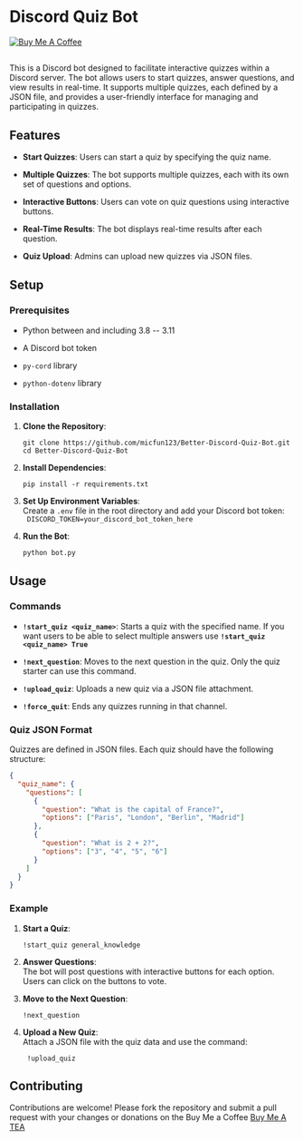 # Discord Quiz Bot

[![Buy Me A Coffee](https://www.buymeacoffee.com/assets/img/custom_images/orange_img.png)](https://www.buymeacoffee.com/Michaelrbparker)

##
This is a Discord bot designed to facilitate interactive quizzes within a Discord server. The bot allows users to start quizzes, answer questions, and view results in real-time. It supports multiple quizzes, each defined by a JSON file, and provides a user-friendly interface for managing and participating in quizzes.

## Features

-   **Start Quizzes**: Users can start a quiz by specifying the quiz name.
    
-   **Multiple Quizzes**: The bot supports multiple quizzes, each with its own set of questions and options.
    
-   **Interactive Buttons**: Users can vote on quiz questions using interactive buttons.
    
-   **Real-Time Results**: The bot displays real-time results after each question.
    
-   **Quiz Upload**: Admins can upload new quizzes via JSON files.
    

## Setup

### Prerequisites

-   Python between and including 3.8 -- 3.11
    
-   A Discord bot token
    
-   `py-cord` library
    
-   `python-dotenv` library
    

### Installation

1.  **Clone the Repository**:
    
    ```
    git clone https://github.com/micfun123/Better-Discord-Quiz-Bot.git
    cd Better-Discord-Quiz-Bot
    ```
    
2.  **Install Dependencies**:

    `pip install -r requirements.txt` 
    
3.  **Set Up Environment Variables**:  
    Create a `.env` file in the root directory and add your Discord bot token:   
    ` DISCORD_TOKEN=your_discord_bot_token_here` 
    
4.  **Run the Bot**:
      
    `python bot.py` 
    

## Usage

### Commands

-   **`!start_quiz <quiz_name>`**: Starts a quiz with the specified name. If you want users to be able to select multiple answers use **`!start_quiz <quiz_name> True`**
    
-   **`!next_question`**: Moves to the next question in the quiz. Only the quiz starter can use this command.
    
-   **`!upload_quiz`**: Uploads a new quiz via a JSON file attachment.

-   **`!force_quit`**: Ends any quizzes running in that channel.
    

### Quiz JSON Format

Quizzes are defined in JSON files. Each quiz should have the following structure:

```json
{
  "quiz_name": {
    "questions": [
      {
        "question": "What is the capital of France?",
        "options": ["Paris", "London", "Berlin", "Madrid"]
      },
      {
        "question": "What is 2 + 2?",
        "options": ["3", "4", "5", "6"]
      }
    ]
  }
}
```

### Example

1.  **Start a Quiz**:
    ```
    !start_quiz general_knowledge
    ```
2.  **Answer Questions**:  
    The bot will post questions with interactive buttons for each option. Users can click on the buttons to vote.
    
3.  **Move to the Next Question**:
    
    ```
    !next_question 
    ```
4.  **Upload a New Quiz**:  
    Attach a JSON file with the quiz data and use the command:
	
	   ` !upload_quiz` 
   
  

## Contributing

Contributions are welcome! Please fork the repository and submit a pull request with your changes or donations on the Buy Me a Coffee 
[Buy Me A TEA](https://www.buymeacoffee.com/Michaelrbparker)
